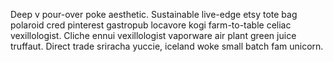 Deep v pour-over poke aesthetic. Sustainable live-edge etsy tote bag polaroid cred pinterest gastropub locavore kogi farm-to-table celiac vexillologist. Cliche ennui vexillologist vaporware air plant green juice truffaut. Direct trade sriracha yuccie, iceland woke small batch fam unicorn.